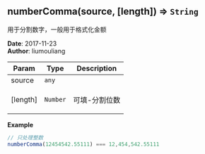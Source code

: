 ## numberComma(source, [length]) ⇒ <code>String</code>
<p>用于分割数字，一般用于格式化金额</p>

**Date**: 2017-11-23  
**Author**: liumouliang  

| Param | Type | Description |
| --- | --- | --- |
| source | <code>any</code> |  |
| [length] | <code>Number</code> | <p>可填-分割位数|默认为3位</p> |

**Example**  
```javascript
// 只处理整数
numberComma(12454542.55111) === 12,454,542.55111
```
